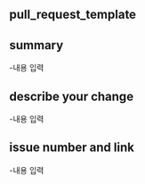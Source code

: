 pull_request_template
-----------------

## summary
-내용 입력
## describe your change
-내용 입력
## issue number and link
-내용 입력
